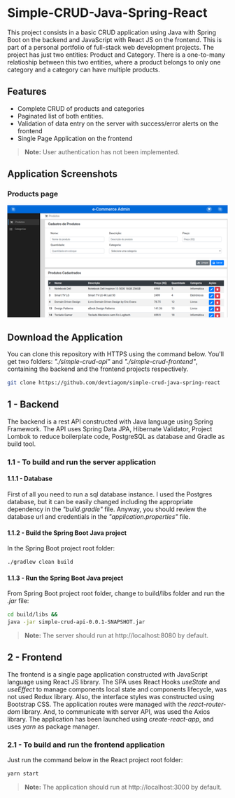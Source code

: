 # Simple-CRUD-Java-Spring-React  
This project consists in a basic CRUD application using Java with Spring Boot on the backend and JavaScript with React JS on the frontend. This is part of a personal portfolio of full-stack web development projects.
The project has just two entities: Product and Category. There is a one-to-many relatioship between this two entities, where a product belongs to only one category and a category can have multiple products. 

## Features
- Complete CRUD of products and categories
- Paginated list of both entities.
- Validation of data entry on the server with success/error alerts on the frontend
- Single Page Application on the frontend

> **Note:** User authentication has not been implemented.

## Application Screenshots

### Products page
![](img/products-page.png)

## Download the Application
You can clone this repository with HTTPS using the command below. You'll get two folders: *"./simple-crud-api"* and *"./simple-crud-frontend"*, containing the backend and the frontend projects respectively.
```bash
git clone https://github.com/devtiagom/simple-crud-java-spring-react
```

## 1 - Backend
The backend is a rest API constructed with Java language using Spring Framework. The API uses Spring Data JPA, Hibernate Validator, Project Lombok to reduce boilerplate code, PostgreSQL as database and Gradle as build tool.

###  1.1 - To build and run the server application

#### 1.1.1 - Database
First of all you need to run a sql database instance. I used the Postgres database, but it can be easily changed including the appropriate dependency in the *"build.gradle"* file. Anyway, you should review the database url and credentials in the *"application.properties"* file.

#### 1.1.2 - Build the Spring Boot Java project
In the Spring Boot project root folder:
```bash
./gradlew clean build
```

#### 1.1.3 - Run the Spring Boot Java project
From Spring Boot project root folder, change to build/libs folder and run the *.jar* file:
```bash
cd build/libs &&
java -jar simple-crud-api-0.0.1-SNAPSHOT.jar
```
>**Note:** The server should run at http://localhost:8080 by default.

## 2 - Frontend
The frontend is a single page application constructed with JavaScript language using React JS library. The SPA uses React Hooks *useState* and *useEffect* to manage components local state and components lifecycle, was not used Redux library. Also, the interface styles was constructed using Bootstrap CSS. The application routes were managed with the  *react-router-dom* library. And, to communicate with server API, was used the Axios library. The application has been launched using *create-react-app*, and uses *yarn* as package manager.

### 2.1 - To build and run the frontend application
Just run the command below in the React project root folder:
```bash
yarn start
```
>**Note:** The application should run at http://localhost:3000 by default.
